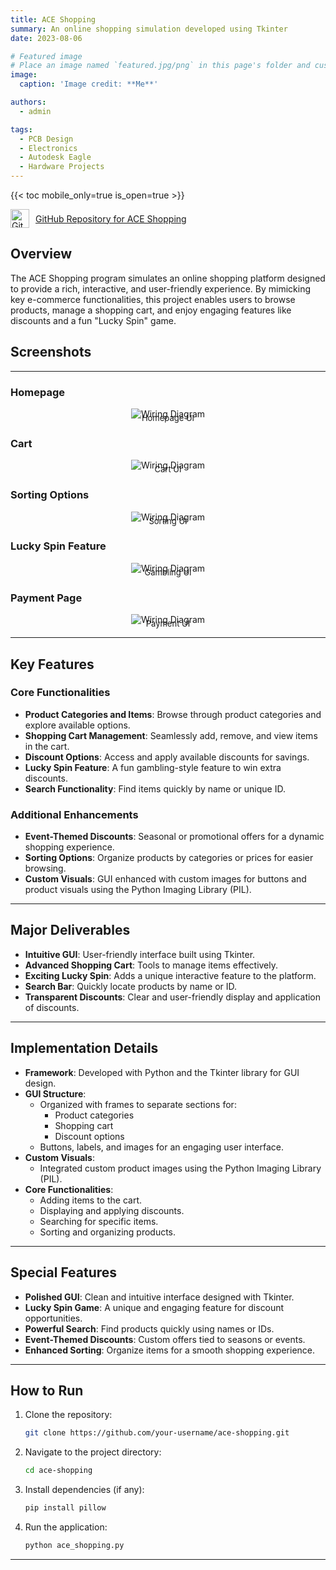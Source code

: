 ```yaml
---
title: ACE Shopping
summary: An online shopping simulation developed using Tkinter
date: 2023-08-06

# Featured image
# Place an image named `featured.jpg/png` in this page's folder and customize its options here.
image:
  caption: 'Image credit: **Me**'

authors:
  - admin

tags:
  - PCB Design
  - Electronics
  - Autodesk Eagle
  - Hardware Projects
---
```


{{< toc mobile_only=true is_open=true >}}

<a href="https://github.com/Cayden2606/ACE-Shopping" style="display: flex; align-items: center;" target="_blank">
  <img src="https://github.githubassets.com/images/modules/logos_page/GitHub-Mark.png" alt="GitHub Logo" style="width: 30px; margin-right: 10px;">
  GitHub Repository for ACE Shopping
</a>


## Overview
The ACE Shopping program simulates an online shopping platform designed to provide a rich, interactive, and user-friendly experience. By mimicking key e-commerce functionalities, this project enables users to browse products, manage a shopping cart, and enjoy engaging features like discounts and a fun "Lucky Spin" game.

## Screenshots
<hr>

### Homepage
<div style="text-align: center;">
  <img src="featured.png" alt="Wiring Diagram" style="max-width: 100%; height: auto;">
  <div style="font-size: small; margin-top: -10px;">Homepage UI</div>
</div>

### Cart  
<div style="text-align: center;">
  <img src="Cart.png" alt="Wiring Diagram" style="max-width: 100%; height: auto;">
  <div style="font-size: small; margin-top: -10px;">Cart UI</div>
</div>

### Sorting Options
<div style="text-align: center;">
  <img src="Sorting.png" alt="Wiring Diagram" style="max-width: 100%; height: auto;">
  <div style="font-size: small; margin-top: -10px;">Sorting UI</div>
</div>


### Lucky Spin Feature 
<div style="text-align: center;">
  <img src="Gambling.png" alt="Wiring Diagram" style="max-width: 100%; height: auto;">
  <div style="font-size: small; margin-top: -10px;">Gambling UI</div>
</div>

### Payment Page
<div style="text-align: center;">
  <img src="Payment.png" alt="Wiring Diagram" style="max-width: 100%; height: auto;">
  <div style="font-size: small; margin-top: -10px;">Payment UI</div>
</div>

---

## **Key Features**
### **Core Functionalities**  
- **Product Categories and Items**: Browse through product categories and explore available options.  
- **Shopping Cart Management**: Seamlessly add, remove, and view items in the cart.  
- **Discount Options**: Access and apply available discounts for savings.  
- **Lucky Spin Feature**: A fun gambling-style feature to win extra discounts.  
- **Search Functionality**: Find items quickly by name or unique ID.

### **Additional Enhancements**
- **Event-Themed Discounts**: Seasonal or promotional offers for a dynamic shopping experience.  
- **Sorting Options**: Organize products by categories or prices for easier browsing.  
- **Custom Visuals**: GUI enhanced with custom images for buttons and product visuals using the Python Imaging Library (PIL).

---

## **Major Deliverables**
- **Intuitive GUI**: User-friendly interface built using Tkinter.  
- **Advanced Shopping Cart**: Tools to manage items effectively.  
- **Exciting Lucky Spin**: Adds a unique interactive feature to the platform.  
- **Search Bar**: Quickly locate products by name or ID.  
- **Transparent Discounts**: Clear and user-friendly display and application of discounts.

---

## **Implementation Details**
- **Framework**: Developed with Python and the Tkinter library for GUI design.  
- **GUI Structure**:
  - Organized with frames to separate sections for:
    - Product categories
    - Shopping cart
    - Discount options  
  - Buttons, labels, and images for an engaging user interface.  
- **Custom Visuals**:
  - Integrated custom product images using the Python Imaging Library (PIL).  
- **Core Functionalities**:
  - Adding items to the cart.
  - Displaying and applying discounts.
  - Searching for specific items.
  - Sorting and organizing products.  

---

## **Special Features**
- **Polished GUI**: Clean and intuitive interface designed with Tkinter.  
- **Lucky Spin Game**: A unique and engaging feature for discount opportunities.  
- **Powerful Search**: Find products quickly using names or IDs.  
- **Event-Themed Discounts**: Custom offers tied to seasons or events.  
- **Enhanced Sorting**: Organize items for a smooth shopping experience.  

---

## **How to Run**
1. Clone the repository:
   ```bash
   git clone https://github.com/your-username/ace-shopping.git
   ```
2. Navigate to the project directory:
   ```bash
   cd ace-shopping
   ```
3. Install dependencies (if any):
   ```bash
   pip install pillow
   ```
4. Run the application:
   ```bash
   python ace_shopping.py
   ```

---